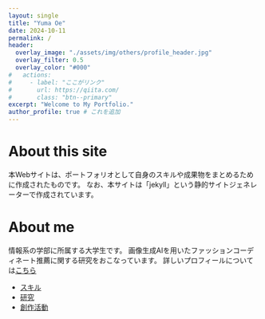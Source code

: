 ```yaml
---
layout: single
title: "Yuma Oe"
date: 2024-10-11
permalink: /
header:
  overlay_image: "./assets/img/others/profile_header.jpg"
  overlay_filter: 0.5
  overlay_color: "#000"
#   actions:
#     - label: "ここがリンク"
#       url: https://qiita.com/
#       class: "btn--primary"
excerpt: "Welcome to My Portfolio."
author_profile: true # これを追加
---
```


# About this site
本Webサイトは、ポートフォリオとして自身のスキルや成果物をまとめるために作成されたものです。
なお、本サイトは「jekyll」という静的サイトジェネレーターで作成されています。

# About me
情報系の学部に所属する大学生です。
画像生成AIを用いたファッションコーディネート推薦に関する研究をおこなっています。
詳しいプロフィールについては[こちら](/myself)
- [スキル](/skills)
- [研究](/researches)
- [創作活動](/remakes)
